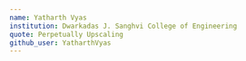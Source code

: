 ```yaml
---
name: Yatharth Vyas
institution: Dwarkadas J. Sanghvi College of Engineering
quote: Perpetually Upscaling
github_user: YatharthVyas
---
```

